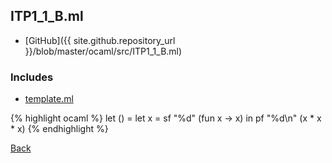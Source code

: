 ## ITP1_1_B.ml

- [GitHub]({{ site.github.repository_url }}/blob/master/ocaml/src/ITP1_1_B.ml)

### Includes

- [template.ml](../include/template/template)

{% highlight ocaml %}
let () =
  let x = sf "%d" (fun x -> x) in
  pf "%d\n" (x * x * x)
{% endhighlight %}

[Back](../..)
